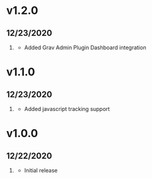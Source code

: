 # v1.2.0
##  12/23/2020

1. [](#new)
    * Added Grav Admin Plugin Dashboard integration

# v1.1.0
##  12/23/2020

1. [](#new)
    * Added javascript tracking support

# v1.0.0
##  12/22/2020

1. [](#new)
    * Initial release
